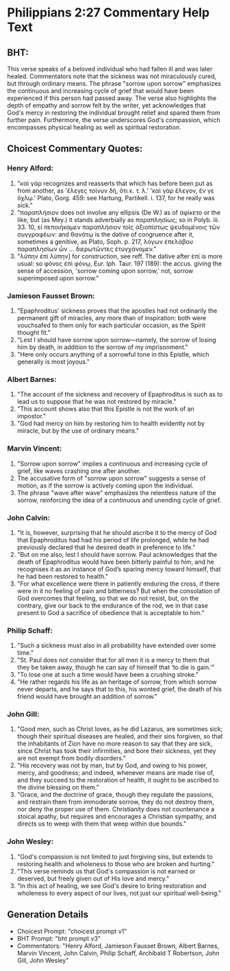 # Philippians 2:27 Commentary Help Text

## BHT:
This verse speaks of a beloved individual who had fallen ill and was later healed. Commentators note that the sickness was not miraculously cured, but through ordinary means. The phrase "sorrow upon sorrow" emphasizes the continuous and increasing cycle of grief that would have been experienced if this person had passed away. The verse also highlights the depth of empathy and sorrow felt by the writer, yet acknowledges that God's mercy in restoring the individual brought relief and spared them from further pain. Furthermore, the verse underscores God's compassion, which encompasses physical healing as well as spiritual restoration.

## Choicest Commentary Quotes:
### Henry Alford:
1. "καὶ γάρ recognizes and reasserts that which has before been put as from another, as 'ἔλεγες τοίνυν δή, ὅτι κ. τ. λ.' 'καὶ γὰρ ἔλεγον, ἔν γε ὄχλῳ.' Plato, Gorg. 459: see Hartung, Partikell. i. 137, for he really was sick." 
2. "παραπλήσιον does not involve any ellipsis (De W.) as of ἀφίκετο or the like, but (as Mey.) it stands adverbially as παραπλησίως; so in Polyb. iii. 33. 10, εἰ πεποιήκαμεν παραπλήσιον τοῖς ἀξιοπίστως ψευδομένοις τῶν συγγραφέων: and θανάτῳ is the dative of congruence after it, sometimes a genitive, as Plato, Soph. p. 217, λόγων ἐπελάβου παραπλησίων ὧν … διερωτῶντες ἐτυγχάνομεν."
3. "λύπην ἐπὶ λύπην] for construction, see reff. The dative after ἐπί is more usual: so φόνος ἐπὶ φόνῳ, Eur. Iph. Taur. 197 (189): the accus. giving the sense of accession, 'sorrow coming upon sorrow,' not, sorrow superimposed upon sorrow."

### Jamieson Fausset Brown:
1. "Epaphroditus' sickness proves that the apostles had not ordinarily the permanent gift of miracles, any more than of inspiration: both were vouchsafed to them only for each particular occasion, as the Spirit thought fit."
2. "Lest I should have sorrow upon sorrow—namely, the sorrow of losing him by death, in addition to the sorrow of my imprisonment."
3. "Here only occurs anything of a sorrowful tone in this Epistle, which generally is most joyous."

### Albert Barnes:
1. "The account of the sickness and recovery of Epaphroditus is such as to lead us to suppose that he was not restored by miracle."
2. "This account shows also that this Epistle is not the work of an impostor."
3. "God had mercy on him by restoring him to health evidently not by miracle, but by the use of ordinary means."

### Marvin Vincent:
1. "Sorrow upon sorrow" implies a continuous and increasing cycle of grief, like waves crashing one after another.
2. The accusative form of "sorrow upon sorrow" suggests a sense of motion, as if the sorrow is actively coming upon the individual.
3. The phrase "wave after wave" emphasizes the relentless nature of the sorrow, reinforcing the idea of a continuous and unending cycle of grief.

### John Calvin:
1. "It is, however, surprising that he should ascribe it to the mercy of God that Epaphroditus had had his period of life prolonged, while he had previously declared that he desired death in preference to life."
2. "But on me also, lest I should have sorrow. Paul acknowledges that the death of Epaphroditus would have been bitterly painful to him, and he recognises it as an instance of God’s sparing mercy toward himself, that he had been restored to health."
3. "For what excellence were there in patiently enduring the cross, if there were in it no feeling of pain and bitterness? But when the consolation of God overcomes that feeling, so that we do not resist, but, on the contrary, give our back to the endurance of the rod, we in that case present to God a sacrifice of obedience that is acceptable to him."

### Philip Schaff:
1. "Such a sickness must also in all probability have extended over some time."
2. "St. Paul does not consider that for all men it is a mercy to them that they be taken away, though he can say of himself that ‘to die is gain.’"
3. "To lose one at such a time would have been a crushing stroke."
4. "He rather regards his life as an heritage of sorrow, from which sorrow never departs, and he says that to this, his wonted grief, the death of his friend would have brought an addition of sorrow."

### John Gill:
1. "Good men, such as Christ loves, as he did Lazarus, are sometimes sick; though their spiritual diseases are healed, and their sins forgiven, so that the inhabitants of Zion have no more reason to say that they are sick, since Christ has took their infirmities, and bore their sickness, yet they are not exempt from bodily disorders."
2. "His recovery was not by man, but by God, and owing to his power, mercy, and goodness; and indeed, whenever means are made rise of, and they succeed to the restoration of health, it ought to be ascribed to the divine blessing on them."
3. "Grace, and the doctrine of grace, though they regulate the passions, and restrain them from immoderate sorrow, they do not destroy them, nor deny the proper use of them. Christianity does not countenance a stoical apathy, but requires and encourages a Christian sympathy, and directs us to weep with them that weep within due bounds."

### John Wesley:
1. "God's compassion is not limited to just forgiving sins, but extends to restoring health and wholeness to those who are broken and hurting."
2. "This verse reminds us that God's compassion is not earned or deserved, but freely given out of His love and mercy."
3. "In this act of healing, we see God's desire to bring restoration and wholeness to every aspect of our lives, not just our spiritual well-being."


## Generation Details
- Choicest Prompt: "choicest prompt v1"
- BHT Prompt: "bht prompt v3"
- Commentators: "Henry Alford, Jamieson Fausset Brown, Albert Barnes, Marvin Vincent, John Calvin, Philip Schaff, Archibald T Robertson, John Gill, John Wesley"
